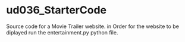 # ud036_StarterCode
Source code for a Movie Trailer website.
in Order for the website to be diplayed run the entertainment.py python  file.
